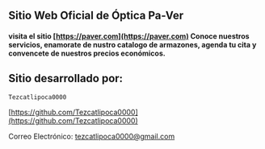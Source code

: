 ## Sitio Web Oficial de Óptica Pa-Ver

#### visita el sitio [https://paver.com](https://paver.com) Conoce nuestros servicios, enamorate de nustro catalogo de armazones, agenda tu cita y convencete de nuestros precios económicos.

## Sitio desarrollado por:

    Tezcatlipoca0000

[https://github.com/Tezcatlipoca0000](https://github.com/Tezcatlipoca0000)

Correo Electrónico: tezcatlipoca0000@gmail.com
